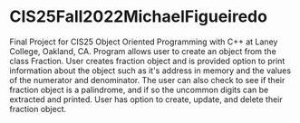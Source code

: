# CIS25Fall2022MichaelFigueiredo
Final Project for CIS25 Object Oriented Programming with C++ at Laney College, Oakland, CA. 
Program allows user to create an object from the class Fraction. User creates fraction object and is provided 
option to print information about the object such as it's address in memory and the values of the numerator and denominator.
The user can also check to see if their fraction object is a palindrome, and if so
the uncommon digits can be extracted and printed. 
User has option to create, update, and delete their fraction object. 
